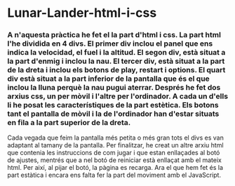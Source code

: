 # Lunar-Lander-html-i-css
### A n'aquesta pràctica he fet el la part d'html i css. La part html l'he dividida en 4 divs. El primer div inclou el panel que ens indica la velocidad, el fuel i la altitud. El segon div, està situat a la part d'enmig i inclou la nau. El tercer div, està situat a la part de la dreta i inclou els botons de play, restart i options. El quart div està situat a la part inferior de la pantalla que és el que inclou la lluna perquè la nau pugui aterrar. Després he fet dos arxius css, un per mòvil i l'altre per l'ordinador. A cada un d'ells li he posat les característiques de la part estètica. Els botons tant el pantalla de mòvil i la de l'ordinador han d'estar situats en fila a la part superior de la dreta.
Cada vegada que feim la pantalla més petita o més gran tots el divs es van adaptant al tamany de la pantalla.
Per finalitzar, he creat un altre arxiu html que contenia les instruccions de com jugar i que estan enllaçades al botó de ajustes, mentrés que a nel botó de reiniciar està enllaçat amb el mateix html. Per així, al pijar el botó, la pàgina es recarga.
Ara el que hem fet és la part estàtica i encara ens falta fer la part del moviment amb el JavaScript.
